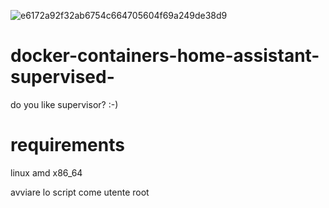 ![e6172a92f32ab6754c664705604f69a249de38d9](https://user-images.githubusercontent.com/68069659/160297164-84b0686f-78e4-4507-b38a-d50072fdd2b2.gif)

# docker-containers-home-assistant-supervised-
do you like supervisor? :-)

# requirements

linux amd x86_64

avviare lo script come utente root
